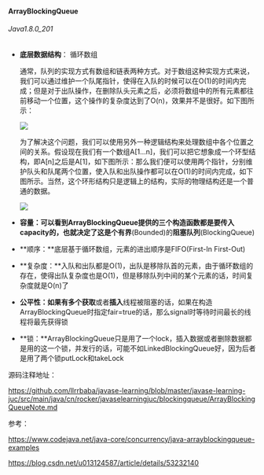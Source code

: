 #### ArrayBlockingQueue

###### Java1.8.0_201

- **底层数据结构**： 循环数组

  通常，队列的实现方式有数组和链表两种方式。对于数组这种实现方式来说，我们可以通过维护一个队尾指针，使得在入队的时候可以在O(1)的时间内完成；但是对于出队操作，在删除队头元素之后，必须将数组中的所有元素都往前移动一个位置，这个操作的复杂度达到了O(n)，效果并不是很好。如下图所示：

  ![](https://tva1.sinaimg.cn/large/006y8mN6ly1g6wrm2d23zj30u009njrm.jpg)

  为了解决这个问题，我们可以使用另外一种逻辑结构来处理数组中各个位置之间的关系。假设现在我们有一个数组A[1…n]，我们可以把它想象成一个环型结构，即A[n]之后是A[1]，如下图所示：那么我们便可以使用两个指针，分别维护队头和队尾两个位置，使入队和出队操作都可以在O(1)的时间内完成，如下图所示。当然，这个环形结构只是逻辑上的结构，实际的物理结构还是一个普通的数据。

  ![](https://tva1.sinaimg.cn/large/006y8mN6ly1g6wrn9a5boj30yo0cy75e.jpg)

- **容量：**可以看到ArrayBlockingQueue提供的三个构造函数都是要传入capacity的，也就决定了这是个**有界**(Bounded)的**阻塞队列**(BlockingQueue)
- **顺序：**底层基于循环数组，元素的进出顺序是FIFO(First-In First-Out)
- **复杂度：**入队和出队都是O(1)，出队是移除队首的元素，由于循环数组的存在，使得出队复杂度也是O(1)，但是移除队列中间的某个元素的话，时间复杂度就是O(n)了

- **公平性：**如果有多个**获取**或者**插入**线程被阻塞的话，如果在构造ArrayBlockingQueue时指定fair=true的话，那么signal时等待时间最长的线程将最先获得锁
- **锁：**ArrayBlockingQueue只是用了一个lock，插入数据或者删除数据都是用的这一个锁，并发行的话，可能不如LinkedBlockingQueue好，因为后者是用了两个锁putLock和takeLock



源码注释地址：

https://github.com/llrrbaba/javase-learning/blob/master/javase-learning-juc/src/main/java/cn/rocker/javaselearningjuc/blockingqueue/ArrayBlockingQueueNote.md



参考：

https://www.codejava.net/java-core/concurrency/java-arrayblockingqueue-examples

https://blog.csdn.net/u013124587/article/details/53232140

